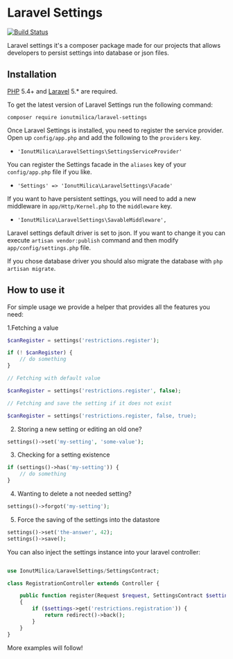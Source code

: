 Laravel Settings
==============
[![Build Status](https://travis-ci.org/ionutmilica/laravel-settings.svg?branch=master)](https://travis-ci.org/ionutmilica/goose)

Laravel settings it's a composer package made for our projects that allows developers to persist settings into database or json files.

## Installation

[PHP](https://php.net) 5.4+ and [Laravel](https://laravel.com) 5.* are required.

To get the latest version of Laravel Settings run the following command:

```
composer require ionutmilica/laravel-settings
```

Once Laravel Settings is installed, you need to register the service provider. Open up `config/app.php` and add the following to the `providers` key.

* `'IonutMilica\LaravelSettings\SettingsServiceProvider'`

You can register the Settings facade in the `aliases` key of your `config/app.php` file if you like.

* `'Settings' => 'IonutMilica\LaravelSettings\Facade'`

If you want to have persistent settings, you will need to add a new middleware in `app/Http/Kernel.php` to the `middleware` key.

* `'IonutMilica\LaravelSettings\SavableMiddleware',`

Laravel settings default driver is set to json. If you want to change it you can execute `artisan vendor:publish` command and then modify `app/config/settings.php` file.

If you chose database driver you should also migrate the database with `php artisan migrate`.

## How to use it

For simple usage we provide a helper that provides all the features you need:

1.Fetching a value
```php
$canRegister = settings('restrictions.register');

if (! $canRegister) {
	// do something
}

// Fetching with default value

$canRegister = settings('restrictions.register', false);

// Fetching and save the setting if it does not exist

$canRegister = settings('restrictions.register, false, true);

```
2. Storing a new setting or editing an old one?
```php
settings()->set('my-setting', 'some-value');
```
3. Checking for a setting existence
```php
if (settings()->has('my-setting')) {
    // do something
}
```
4. Wanting to delete a not needed setting?
```php
settings()->forgot('my-setting');
```
5. Force the saving of the settings into the datastore
```php
settings()->set('the-answer', 42);
settings()->save();
```

You can also inject the settings instance into your laravel controller:

```php

use IonutMilica/LaravelSettings/SettingsContract;

class RegistrationController extends Controller {

    public function register(Request $request, SettingsContract $settings)
    {
        if ($settings->get('restrictions.registration')) {
        	return redirect()->back();
        }
    }
}
```

More examples will follow!

